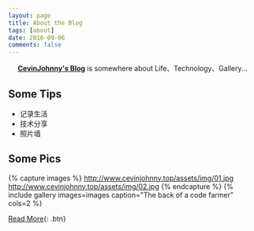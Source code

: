 ```yaml
---
layout: page
title: About the Blog
tags: [about]
date: 2016-09-06
comments: false
---
```

    
<center><a href="http://www.cevinjohnny.top/"><b>CevinJohnny's Blog</b></a> is somewhere about Life、Technology、Gallery...</center>

## Some Tips
* 记录生活	
* 技术分享
* 照片墙

## Some Pics

{% capture images %}
    http://www.cevinjohnny.top/assets/img/01.jpg
    http://www.cevinjohnny.top/assets/img/02.jpg
{% endcapture %}
{% include gallery images=images caption="The back of a code farmer" cols=2 %}
      
[Read More](http://www.cevinjohnny.top/){: .btn}
